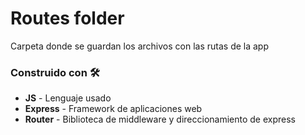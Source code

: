 # Routes folder
Carpeta donde se guardan los archivos con las rutas de la app

### Construido con 🛠️
* **JS** - Lenguaje usado
* **Express** - Framework de aplicaciones web
* **Router** - Biblioteca de middleware y direccionamiento de express